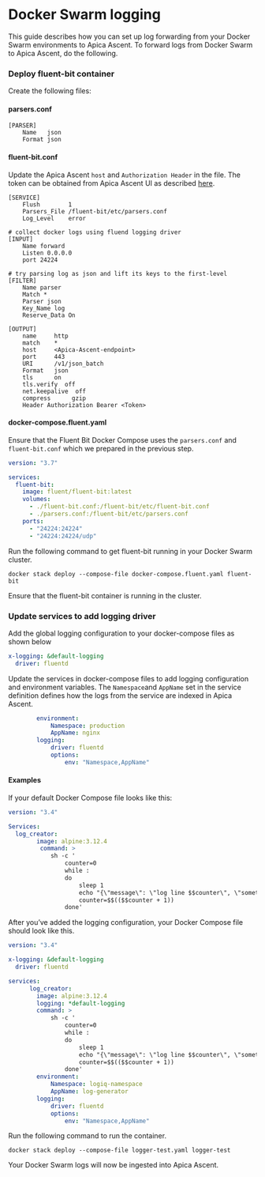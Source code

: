 # Docker Swarm logging

This guide describes how you can set up log forwarding from your Docker Swarm environments to Apica Ascent. To forward logs from Docker Swarm to Apica Ascent, do the following.

### Deploy fluent-bit container

Create the following files:

#### parsers.conf

```apacheconf
[PARSER]
    Name   json
    Format json
```

#### fluent-bit.conf

Update the Apica Ascent `host` and `Authorization Header` in the file. The token can be obtained from Apica Ascent UI as described [here](overview/generating-a-secure-ingest-token.md#obtaining-an-ingest-token-using-ui).

```apacheconf
[SERVICE]
    Flush        1
    Parsers_File /fluent-bit/etc/parsers.conf
    Log_Level    error

# collect docker logs using fluend logging driver
[INPUT]
    Name forward
    Listen 0.0.0.0
    port 24224

# try parsing log as json and lift its keys to the first-level
[FILTER]
    Name parser
    Match *
    Parser json
    Key_Name log
    Reserve_Data On

[OUTPUT]
    name     http
    match    *
    host     <Apica-Ascent-endpoint>
    port     443
    URI      /v1/json_batch
    Format   json
    tls      on
    tls.verify  off
    net.keepalive  off
    compress      gzip
    Header Authorization Bearer <Token>
```

#### docker-compose.fluent.yaml

Ensure that the Fluent Bit Docker Compose uses the `parsers.conf` and `fluent-bit.conf` which we prepared in the previous step.&#x20;

```yaml
version: "3.7"

services:
  fluent-bit:
    image: fluent/fluent-bit:latest
    volumes:
      - ./fluent-bit.conf:/fluent-bit/etc/fluent-bit.conf
      - ./parsers.conf:/fluent-bit/etc/parsers.conf
    ports:
      - "24224:24224"
      - "24224:24224/udp"
```

Run the following command to get fluent-bit running in your Docker Swarm cluster.

```
docker stack deploy --compose-file docker-compose.fluent.yaml fluent-bit
```

Ensure that the fluent-bit container is running in the cluster.

### Update services to add logging driver

Add the global logging configuration to your docker-compose files as shown below

```yaml
x-logging: &default-logging
  driver: fluentd
```

Update the services in docker-compose files to add logging configuration and environment variables. The `Namespace`and `AppName` set in the service definition defines how the logs from the service are indexed in Apica Ascent.

```yaml
        environment:
            Namespace: production
            AppName: nginx
        logging:
            driver: fluentd
            options:
                env: "Namespace,AppName"
```

#### Examples

If your default Docker Compose file looks like this:

```yaml
version: "3.4"

Services:
  log_creator:
        image: alpine:3.12.4
         command: >
            sh -c '
                counter=0
                while :
                do
                    sleep 1
                    echo "{\"message\": \"log line $$counter\", \"something\": \"else\"}"
                    counter=$$(($$counter + 1))
                done'


```

After you’ve added the logging configuration, your Docker Compose file should look like this.

```yaml
version: "3.4"

x-logging: &default-logging
  driver: fluentd

services:
      log_creator:
        image: alpine:3.12.4
        logging: *default-logging
        command: >
            sh -c '
                counter=0
                while :
                do
                    sleep 1
                    echo "{\"message\": \"log line $$counter\", \"something\": \"else\"}"
                    counter=$$(($$counter + 1))
                done'
        environment:
            Namespace: logiq-namespace
            AppName: log-generator
        logging:
            driver: fluentd
            options:
                env: "Namespace,AppName"
```

Run the following command to run the container.&#x20;

```
docker stack deploy --compose-file logger-test.yaml logger-test
```

Your Docker Swarm logs will now be ingested into Apica Ascent.
